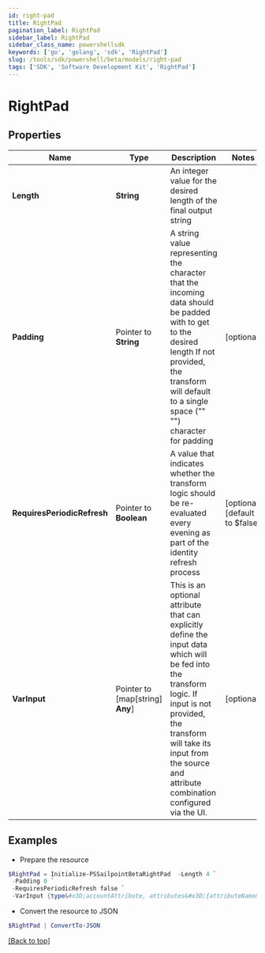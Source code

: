 ```yaml
---
id: right-pad
title: RightPad
pagination_label: RightPad
sidebar_label: RightPad
sidebar_class_name: powershellsdk
keywords: ['go', 'golang', 'sdk', 'RightPad'] 
slug: /tools/sdk/powershell/beta/models/right-pad
tags: ['SDK', 'Software Development Kit', 'RightPad']
---
```



# RightPad

## Properties

Name | Type | Description | Notes
------------ | ------------- | ------------- | -------------
**Length** |  **String** | An integer value for the desired length of the final output string | 
**Padding** |  Pointer to **String** | A string value representing the character that the incoming data should be padded with to get to the desired length   If not provided, the transform will default to a single space (&quot;&quot; &quot;&quot;) character for padding  | [optional] 
**RequiresPeriodicRefresh** |  Pointer to **Boolean** | A value that indicates whether the transform logic should be re-evaluated every evening as part of the identity refresh process | [optional] [default to $false]
**VarInput** |  Pointer to [map[string] **Any**] | This is an optional attribute that can explicitly define the input data which will be fed into the transform logic. If input is not provided, the transform will take its input from the source and attribute combination configured via the UI. | [optional] 

## Examples

- Prepare the resource
```powershell
$RightPad = Initialize-PSSailpointBetaRightPad  -Length 4 `
 -Padding 0 `
 -RequiresPeriodicRefresh false `
 -VarInput {type&#x3D;accountAttribute, attributes&#x3D;{attributeName&#x3D;first_name, sourceName&#x3D;Source}}
```

- Convert the resource to JSON
```powershell
$RightPad | ConvertTo-JSON
```


[[Back to top]](#) 


